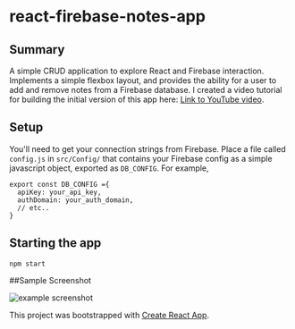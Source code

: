 # react-firebase-notes-app
## Summary
A simple CRUD application to explore React and Firebase interaction. Implements a simple flexbox layout, and provides the ability for a user to add and remove notes from a Firebase database. I created a video tutorial for building the initial version of this app here: [Link to YouTube video](https://youtu.be/-RtJroTMDf4).

## Setup
You'll need to get your connection strings from Firebase. Place a file called `config.js` in `src/Config/` that contains your Firebase config as a simple javascript object, exported as `DB_CONFIG`. For example,

```
export const DB_CONFIG ={
  apiKey: your_api_key,
  authDomain: your_auth_domain,
  // etc..
}
```

## Starting the app
`npm start`

##Sample Screenshot

![example screenshot](https://github.com/wesdoyle/react-firebase-notes-app/blob/master/src/app.JPG)



This project was bootstrapped with [Create React App](https://github.com/facebookincubator/create-react-app).
